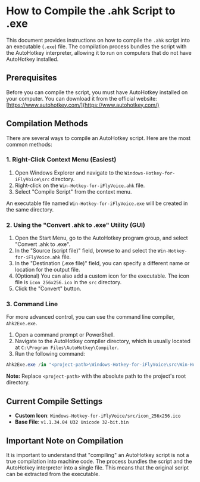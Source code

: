 # How to Compile the .ahk Script to .exe

This document provides instructions on how to compile the `.ahk` script into an executable (`.exe`) file. The compilation process bundles the script with the AutoHotkey interpreter, allowing it to run on computers that do not have AutoHotkey installed.

## Prerequisites

Before you can compile the script, you must have AutoHotkey installed on your computer. You can download it from the official website: [https://www.autohotkey.com/](https://www.autohotkey.com/)

## Compilation Methods

There are several ways to compile an AutoHotkey script. Here are the most common methods:

### 1. Right-Click Context Menu (Easiest)

1. Open Windows Explorer and navigate to the `Windows-Hotkey-for-iFlyVoice\src` directory.
2. Right-click on the `Win-Hotkey-for-iFlyVoice.ahk` file.
3. Select "Compile Script" from the context menu.

An executable file named `Win-Hotkey-for-iFlyVoice.exe` will be created in the same directory.

### 2. Using the "Convert .ahk to .exe" Utility (GUI)

1. Open the Start Menu, go to the AutoHotkey program group, and select "Convert .ahk to .exe".
2. In the "Source (script file)" field, browse to and select the `Win-Hotkey-for-iFlyVoice.ahk` file.
3. In the "Destination (.exe file)" field, you can specify a different name or location for the output file.
4. (Optional) You can also add a custom icon for the executable. The icon file is `icon_256x256.ico` in the `src` directory.
5. Click the "Convert" button.

### 3. Command Line

For more advanced control, you can use the command line compiler, `Ahk2Exe.exe`.

1. Open a command prompt or PowerShell.
2. Navigate to the AutoHotkey compiler directory, which is usually located at `C:\Program Files\AutoHotkey\Compiler`.
3. Run the following command:

```Powershell
Ahk2Exe.exe /in "<project-path>\Windows-Hotkey-for-iFlyVoice\src\Win-Hotkey-for-iFlyVoice.ahk" /out "<project-path>\Windows-Hotkey-for-iFlyVoice\src\Win-Hotkey-for-iFlyVoice.exe" /icon "<project-path>\Windows-Hotkey-for-iFlyVoice\src\icon_256x256.ico"
```

**Note:** Replace `<project-path>` with the absolute path to the project's root directory.

## Current Compile Settings

- **Custom Icon**: `Windows-Hotkey-for-iFlyVoice/src/icon_256x256.ico`
- **Base File**: `v1.1.34.04 U32 Unicode 32-bit.bin`

## Important Note on Compilation

It is important to understand that "compiling" an AutoHotkey script is not a true compilation into machine code. The process bundles the script and the AutoHotkey interpreter into a single file. This means that the original script can be extracted from the executable.
